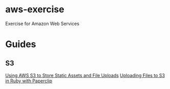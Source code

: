 # aws-exercise

Exercise for Amazon Web Services

# Guides

## S3

<a href="https://devcenter.heroku.com/articles/s3" target="_blank">Using AWS S3 to Store Static Assets and File Uploads</a>
<a href="https://devcenter.heroku.com/articles/paperclip-s3
" target="_blank">Uploading Files to S3 in Ruby with Paperclip</a>
